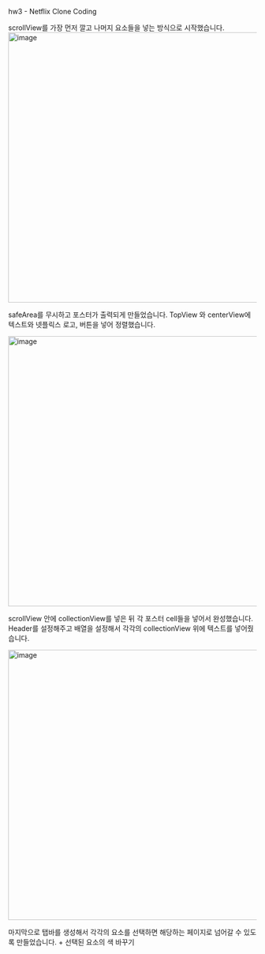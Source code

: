 hw3 - Netflix Clone Coding

scrollView를 가장 먼저 깔고 나머지 요소들을 넣는 방식으로 시작했습니다.
<img width="547" alt="image" src="https://github.com/user-attachments/assets/2a734c9c-5120-429c-8e7c-520d83e49f29">

safeArea를 무시하고 포스터가 출력되게 만들었습니다.
TopView 와 centerView에 텍스트와 넷플릭스 로고, 버튼을 넣어 정렬했습니다.


<img width="547" alt="image" src="https://github.com/user-attachments/assets/3fcf2dea-1a94-4ef9-9eaf-aeff610b3fe4">

scrollView 안에 collectionView를 넣은 뒤 각 포스터 cell들을 넣어서 완성했습니다.
Header를 설정해주고 배열을 설정해서 각각의 collectionView 위에 텍스트를 넣어줬습니다.


<img width="547" alt="image" src="https://github.com/user-attachments/assets/41b2756f-fea2-40e4-8959-7dfbab96a8e6">

마지막으로 탭바를 생성해서 각각의 요소를 선택하면 해당하는 페이지로 넘어갈 수 있도록 만들었습니다. + 선택된 요소의 색 바꾸기
